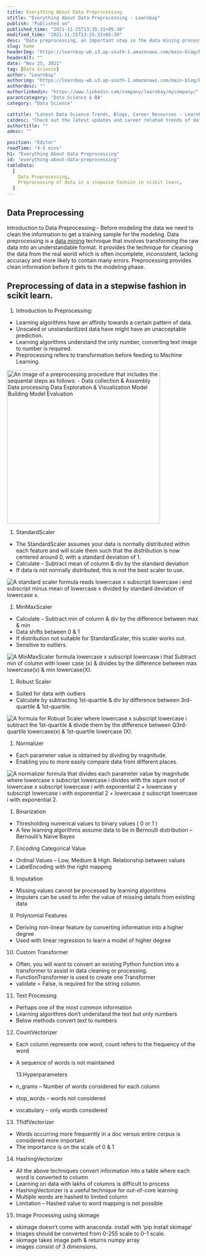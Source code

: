```yaml
---
title: Everything About Data Preprocessing
stitle: "Everything About Data Preprocessing - Learnbay"
publish: "Published on"
published_time: "2021-11-25T13:25:31+05:30"
modified_time: "2021-11-25T13:25:31+05:30"
desc: "Data preprocessing, an important step in the data mining process refers to the cleaning, transforming, and integrating of data in order to make it ready for analysis."
slug: home
headerImg: "https://learnbay-wb.s3.ap-south-1.amazonaws.com/main-blog/blog/databack.jpg"
headerAlt: ""
date: "Nov 25, 2021"
tag: [Data Science]
author: "Learnbay"
authorimg: "https://learnbay-wb.s3.ap-south-1.amazonaws.com/main-blog/blog/learnbay-admin.webp"
authordesc: ""
authorlinkedin: "https://www.linkedin.com/company/learnbay/mycompany/"
parantcategory: "Data Science & BA"
category: "Data Science"

cattitle: "Latest Data Science Trends, Blogs, Career Resources - Learnbay Blogs"
catdesc: "Check out the latest updates and career related trends of data science and business analytics here inside the Learnbay's data science blogs."
authortitle: ""
adesc: ""

position: "Editor"
readTime: "4-5 mins"
h1: "Everything About Data Preprocessing"
id: "everything-about-data-preprocessing"
tableData:
  [
    Data Preprocessing,
    Preprocessing of data in a stepwise fashion in scikit learn,
  ]
---
```


## Data Preprocessing

Introduction to Data Preprocessing:- Before modeling the data we need to clean the information to get a training sample for the modeling. Data preprocessing is a <a href="https://www.ibm.com/cloud/learn/data-mining" target="_blank" rel="nofollow">data mining</a>
technique that involves transforming the raw data into an understandable format. It provides the technique for cleaning the data from the real world which is often incomplete, inconsistent, lacking accuracy and more likely to contain many errors. Preprocessing provides clean information before it gets to the modeling phase.

## Preprocessing of data in a stepwise fashion in scikit learn.

1. Introduction to Preprocessing:

- Learning algorithms have an affinity towards a certain pattern of data.
- Unscaled or unstandardized data have might have an unacceptable prediction.
- Learning algorithms understand the only number, converting text image to number is required.
- Preprocessing refers to transformation before feeding to Machine Learning.

<Image src="https://learnbay-wb.s3.ap-south-1.amazonaws.com/main-blog/blog/data.png" width="400px" class="img" alt="An image of a preprocessing procedure that includes the sequental steps as follows: -
Data collection & Assembly
Data processing 
Data Exploration & Visualization
Model Building
Model Evaluation
"/>

1. StandardScaler

- The StandardScaler assumes your data is normally distributed within each feature and will scale them such that the distribution is now centered around 0, with a standard deviation of 1.
- Calculate – Subtract mean of column & div by the standard deviation
- If data is not normally distributed, this is not the best scaler to use.

<Image src="https://learnbay-wb.s3.ap-south-1.amazonaws.com/main-blog/blog/data1.png"   class="img" alt="A standard scaler formula reads lowercase x subscript lowercase i end subscript minus mean of lowercase x divided by standard deviation of lowercase x."/>

1. MinMaxScaler

- Calculate – Subtract min of column & div by the difference between max & min
- Data shifts between 0 & 1
- If distribution not suitable for StandardScaler, this scaler works out.
- Sensitive to outliers.

<Image src="https://learnbay-wb.s3.ap-south-1.amazonaws.com/main-blog/blog/data2.png"   class="img" alt="A MinMaxScaler formula  lowercase x subscript lowercase i  that  Subtract min of column with lower case (x) & divides by the difference between max lowercase(x) & min lowercase(X)."/>

1. Robust Scaler

- Suited for data with outliers
- Calculate by subtracting 1st-quartile & div by difference between 3rd-quartile & 1st-quartile.

<Image src="https://learnbay-wb.s3.ap-south-1.amazonaws.com/main-blog/blog/data3.png"   class="img" alt="A formula for Robust Scaler where  lowercase x subscript lowercase i subtract the 1st-quartile & divide them by the difference between Q3rd-quartile lowercase(x) & 1st-quartile lowercase (X)."/>

1. Normalizer

- Each parameter value is obtained by dividing by magnitude.
- Enabling you to more easily compare data from different places.

<Image src="https://learnbay-wb.s3.ap-south-1.amazonaws.com/main-blog/blog/data4.png"   class="img" alt="A normalizer formula that divides each parameter value by magnitude where lowercase x subscript lowercase i divides with the squre root of lowercase x subscript lowercase i with exponential 2 + lowercase y subscript lowercase i with exponential 2 + lowercase z subscript lowercase i with exponential 2."/>

1. Binarization

- Thresholding numerical values to binary values ( 0 or 1 )
- A few learning algorithms assume data to be in Bernoulli distribution – Bernoulli’s Naive Bayes

7. Encoding Categorical Value

- Ordinal Values – Low, Medium & High. Relationship between values
- LabelEncoding with the right mapping

8. Imputation

- Missing values cannot be processed by learning algorithms
- Imputers can be used to infer the value of missing details from existing data

9. Polynomial Features

- Deriving non-linear feature by converting information into a higher degree
- Used with linear regression to learn a model of higher degree

10. Custom Transformer

- Often, you will want to convert an existing Python function into a transformer to assist in data cleaning or processing.
- FunctionTransformer is used to create one Transformer
- validate = False, is required for the string column.

11. Text Processing

- Perhaps one of the most common information
- Learning algorithms don’t understand the text but only numbers
- Below methods convert text to numbers

12. CountVectorizer

- Each column represents one word, count refers to the frequency of the word
- A sequence of words is not maintained

  13.Hyperparameters

- n_grams – Number of words considered for each column
- stop_words – words not considered
- vocabulary – only words considered

13. TfIdfVectorizer

- Words occurring more frequently in a doc versus entire corpus is considered more important
- The importance is on the scale of 0 & 1

14. HashingVectorizer

- All the above techniques convert information into a table where each word is converted to column
- Learning on data with lakhs of columns is difficult to process
- HashingVectorizer is a useful technique for out-of-core learning
- Multiple words are hashed to limited column
- Limitation – Hashed value to word mapping is not possible

15. Image Processing using skimage

- skimage doesn’t come with anaconda. install with ‘pip install skimage’
- Images should be converted from 0-255 scale to 0-1 scale.
- skimage takes image path & returns numpy array
- images consist of 3 dimensions.
